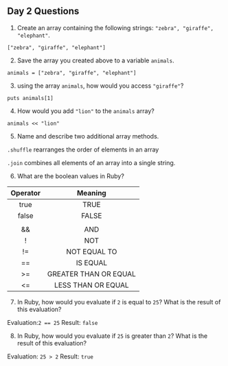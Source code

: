 ## Day 2 Questions

1. Create an array containing the following strings: `"zebra", "giraffe", "elephant"`.

`["zebra", "giraffe", "elephant"]`

2. Save the array you created above to a variable `animals`.

`animals = ["zebra", "giraffe", "elephant"]`

3. using the array `animals`, how would you access `"giraffe"`?

`puts animals[1]`

4. How would you add `"lion"` to the `animals` array?

`animals << "lion"`

5. Name and describe two additional array methods.

`.shuffle` rearranges the order of elements in an array

`.join` combines all elements of an array into a single string.

6. What are the boolean values in Ruby?

| Operator | Meaning               |
| :------: | :-------------------: |
| true     |TRUE                   |
| false    | FALSE                 |
| ||       | OR                    |
| &&       | AND                   |
| !        | NOT                   |
| !=       | NOT EQUAL TO          |
| ==       | IS EQUAL              |
| >=       | GREATER THAN OR EQUAL |
| <=       | LESS THAN OR EQUAL    |

7. In Ruby, how would you evaluate if `2` is equal to `25`? What is the result of this evaluation?

Evaluation:`2 == 25`
Result: `false`

8. In Ruby, how would you evaluate if `25` is greater than `2`? What is the result of this evaluation?

Evaluation: `25 > 2`
Result: `true`

